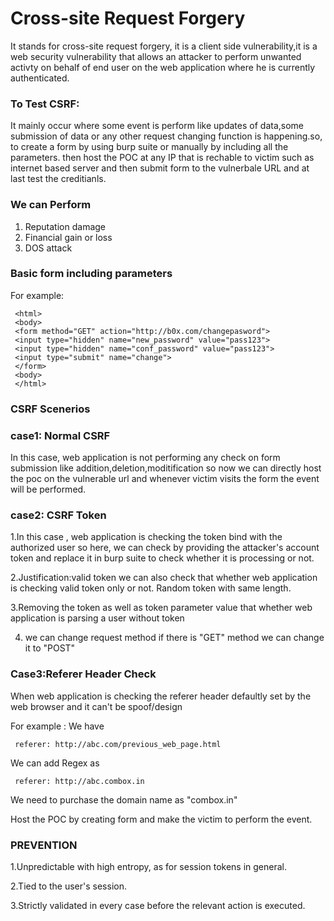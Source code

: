 Cross-site Request Forgery
============
It stands for cross-site request forgery,
     it is a client side vulnerability,it is a web security vulnerability that allows an attacker
     to perform unwanted activty on behalf of end user on the web application where he is currently 
     authenticated.
     
  <h3>To Test CSRF:</h3>
     It mainly occur where some event is perform like updates of data,some submission of data or any other request changing 
     function is happening.so, to create a form by using burp suite or manually by including all the parameters.
     then host the POC at any IP that is rechable to victim such as internet based server and then submit form to 
     the vulnerbale URL and at last test the creditianls.
     
<h3>We can Perform </h3>

1. Reputation damage
2. Financial gain or loss
3. DOS attack
            
  <h3>Basic form including parameters</h3>
     For example:
     
     <html>
     <body>
     <form method="GET" action="http://b0x.com/changepasword">
     <input type="hidden" name="new_password" value="pass123">
     <input type="hidden" name="conf_password" value="pass123">
     <input type="submit" name="change">
     </form>
     <body>
     </html>
     
     
   <h3>CSRF Scenerios</h3>
     
   <h3>case1: Normal CSRF</h3>
     In this case, web application is not performing any check on form submission like addition,deletion,moditification so now we can directly host the poc on the vulnerable url and whenever victim visits the form the event will be performed.
     
   <h3>case2: CSRF Token</h3>
     
  1.In this case , web application is checking the token bind with the authorized user
     so here, we can check by providing the attacker's account token and replace it in burp suite to check whether it is processing or not.
     
   2.Justification:valid token
     we can also check that whether web application is checking valid token only or not. Random token with same length.
     
  3.Removing the token as well as token parameter value that whether web application is parsing a user without token   
     
  4. we can change request method if there is "GET" method we can change it to "POST"
  
  
 <h3>Case3:Referer Header Check</h3>
     When web application is checking the referer header
      defaultly set by the web browser and it
      can't be spoof/design
      
   For example :
    We have 
  
     referer: http://abc.com/previous_web_page.html
   We can add Regex as 
   
     referer: http://abc.combox.in
                  
   We need to purchase the domain name as "combox.in"
   
   Host the POC by creating form and make the victim to perform the event.
   
 <H3>PREVENTION</H3>
 
 1.Unpredictable with high entropy, as for session tokens in general.
 
 2.Tied to the user's session.
 
 3.Strictly validated in every case before the relevant action is executed.
   

              
      
  
